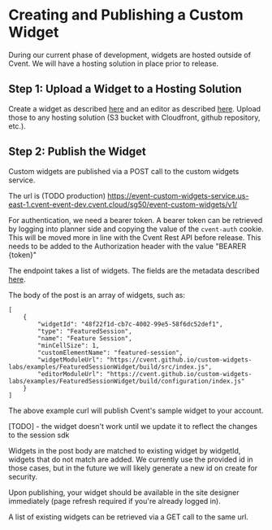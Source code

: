 # Creating and Publishing a Custom Widget

During our current phase of development, widgets are hosted outside of Cvent. We will have a hosting solution in place prior to release.

## Step 1: Upload a Widget to a Hosting Solution
Create a widget as described [here](./CustomWidget.md) and an editor as described [here](./CustomWidgetEditor.md). Upload those to any hosting solution (S3 bucket with Cloudfront, github repository, etc.).

## Step 2: Publish the Widget

Custom widgets are published via a POST call to the custom widgets service.

The url is (TODO production) https://event-custom-widgets-service.us-east-1.cvent-event-dev.cvent.cloud/sg50/event-custom-widgets/v1/

For authentication, we need a bearer token. A bearer token can be retrieved by logging into planner side and copying the value of the `cvent-auth` cookie. This will be moved more in line with the Cvent Rest API before release. This needs to be added to the Authorization header with the value "BEARER {token}"

The endpoint takes a list of widgets. The fields are the metadata described [here](./CustomWidgetMetadata.md).

The body of the post is an array of widgets, such as:
```
[
    {
        "widgetId": "48f22f1d-cb7c-4002-99e5-58f6dc52def1",
        "type": "FeaturedSession",
        "name": "Feature Session",
        "minCellSize": 1,
        "customElementName": "featured-session",
        "widgetModuleUrl": "https://cvent.github.io/custom-widgets-labs/examples/FeaturedSessionWidget/build/src/index.js",
        "editorModuleUrl": "https://cvent.github.io/custom-widgets-labs/examples/FeaturedSessionWidget/build/configuration/index.js"
    }
]
```

The above example curl will publish Cvent's sample widget to your account.

[TODO] - the widget doesn't work until we update it to reflect the changes to the session sdk

Widgets in the post body are matched to existing widget by widgetId, widgets that do not match are added. We currently use the provided id in those cases, but in the future we will likely generate a new id on create for security.

Upon publishing, your widget should be available in the site designer immediately (page refresh required if you're already logged in).

A list of existing widgets can be retrieved via a GET call to the same url.